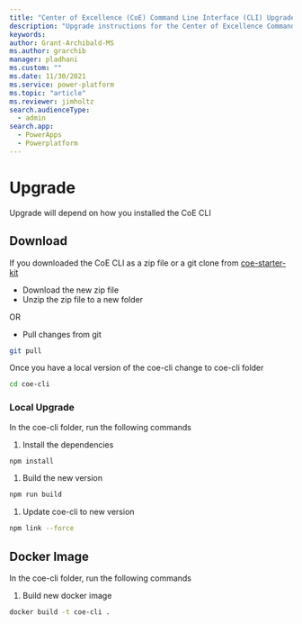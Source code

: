 ```yaml
---
title: "Center of Excellence (CoE) Command Line Interface (CLI) Upgrade"
description: "Upgrade instructions for the Center of Excellence Command-Line interface"
keywords: 
author: Grant-Archibald-MS
ms.author: grarchib
manager: pladhani
ms.custom: ""
ms.date: 11/30/2021
ms.service: power-platform
ms.topic: "article"
ms.reviewer: jimholtz
search.audienceType: 
  - admin
search.app: 
  - PowerApps
  - Powerplatform
---
```


# Upgrade

Upgrade will depend on how you installed the CoE CLI

## Download

If you downloaded the CoE CLI as a zip file or a git clone from [coe-starter-kit](https://github.com/microsoft/coe-starter-kit)

- Download the new zip file
- Unzip the zip file to a new folder

OR

- Pull changes from git

```bash
git pull
```

Once you have a local version of the coe-cli change to coe-cli folder

```bash
cd coe-cli

```

### Local Upgrade

In the coe-cli folder, run the following commands

1. Install the dependencies

```bash
npm install

```

1. Build the new version

```bash
npm run build

```

1. Update coe-cli to new version

```bash
npm link --force

```

## Docker Image

In the coe-cli folder, run the following commands

1. Build new docker image

```bash
docker build -t coe-cli .

```
